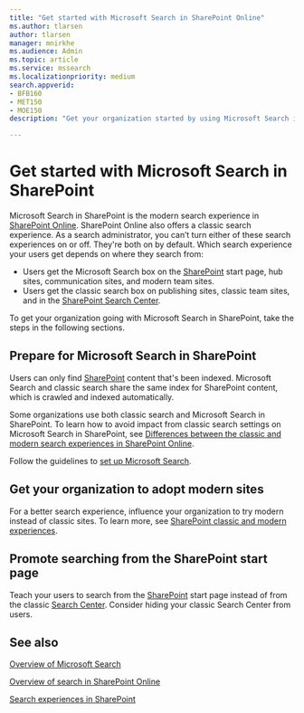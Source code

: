 ```yaml
---
title: "Get started with Microsoft Search in SharePoint Online"
ms.author: tlarsen
author: tlarsen
manager: mnirkhe
ms.audience: Admin
ms.topic: article
ms.service: mssearch
ms.localizationpriority: medium
search.appverid:
- BFB160
- MET150
- MOE150
description: "Get your organization started by using Microsoft Search in SharePoint Online"

---
```

# Get started with Microsoft Search in SharePoint

Microsoft Search in SharePoint is the modern search experience in [SharePoint Online](https://products.office.com/sharepoint/collaboration). SharePoint Online also offers a classic search experience. As a search administrator, you can’t turn either of these search experiences on or off. They're both on by default. Which search experience your users get depends on where they search from:

- Users get the Microsoft Search box on the [SharePoint](http://sharepoint.com/) start page, hub sites, communication sites, and modern team sites.
- Users get the classic search box on publishing sites, classic team sites, and in the [SharePoint Search Center](/sharepoint/manage-search-center).

To get your organization going with Microsoft Search in SharePoint, take the steps in the following sections.

## Prepare for Microsoft Search in SharePoint

Users can only find [SharePoint](http://sharepoint.com/) content that's been indexed. Microsoft Search and classic search share the same index for SharePoint content, which is crawled and indexed automatically. 

Some organizations use both classic search and Microsoft Search in SharePoint. To learn how to avoid impact from classic search settings on Microsoft Search in SharePoint, see [Differences between the classic and modern search experiences in SharePoint Online](/sharepoint/differences-classic-modern-search).

Follow the guidelines to [set up Microsoft Search](./setup-microsoft-search.md).


## Get your organization to adopt modern sites

For a better search experience, influence your organization to try modern instead of classic sites. To learn more, see [SharePoint classic and modern experiences](https://support.office.com/article/SharePoint-classic-and-modern-experiences-5725c103-505d-4a6e-9350-300d3ec7d73f).

## Promote searching from the SharePoint start page

Teach your users to search from the [SharePoint](http://sharepoint.com/) start page instead of from the classic [Search Center](/sharepoint/manage-search-center). Consider hiding your classic Search Center from users.

## See also
[Overview of Microsoft Search](overview-microsoft-search.md)

[Overview of search in SharePoint Online](/sharepoint/overview-of-search)

[Search experiences in SharePoint](/sharepoint/get-started-with-modern-search-experience)